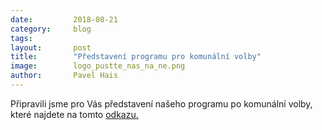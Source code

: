 ```yaml
---
date:         2018-08-21
category:     blog
tags:         
layout:       post
title:        "Představení programu pro komunální volby" 
image:        logo_pustte_nas_na_ne.png
author:       Pavel Hais
---
```


Připravili jsme pro Vás představení našeho programu po komunální volby, které najdete na tomto [odkazu.](https://susice.pirati.cz/program/volby-2018/program)

